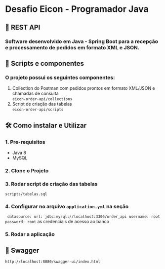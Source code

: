 # Desafio Eicon - Programador Java

## 👾 REST API

### Software desenvolvido em Java - Spring Boot para a recepção e processamento de pedidos em formato XML e JSON.

## 🧰 Scripts e componentes
### O projeto possui os seguintes componentes:  

1) Collection do Postman com pedidos prontos em formato XML/JSON e chamadas de consulta <br>
    `eicon-order-api/collections`
2) Script de criação das tabelas <br>
   `eicon-order-api/scripts`

## 🛠️ Como instalar e Utilizar

### 1. Pre-requisitos<br>
* Java 8
* MySQL

### 2. Clone o Projeto

### 3. Rodar script de criação das tabelas <br>
`scripts/tabelas.sql`

### 4. Configurar no arquivo `application.yml` na seção <br>
`  datasource:
   url: jdbc:mysql://localhost:3306/order_api
   username: root
   password: root
` as credenciais de acesso ao banco

### 5. Rodar a aplicação

## 📄 Swagger
    http://localhost:8080/swagger-ui/index.html